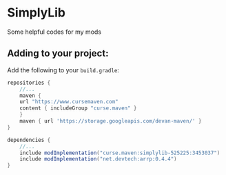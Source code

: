 # SimplyLib

Some helpful codes for my mods

## Adding to your project:
Add the following to your `build.gradle`:
```gradle
repositories {
    //...
    maven {
	url "https://www.cursemaven.com"
	content { includeGroup "curse.maven" }
    }
    maven { url 'https://storage.googleapis.com/devan-maven/' }
}

dependencies {
    //...
    include modImplementation("curse.maven:simplylib-525225:3453037")
    include modImplementation("net.devtech:arrp:0.4.4")
}
```
